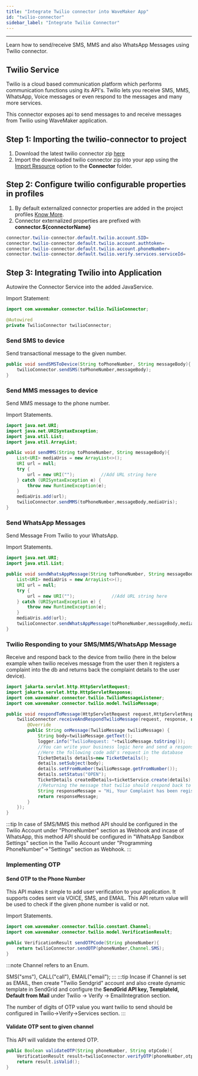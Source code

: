 ```yaml
---
title: "Integrate Twilio connector into WaveMaker App"
id: "twilio-connector"
sidebar_label: "Integrate Twilio Connector"
---
```

---

Learn how to send/receive SMS, MMS and also WhatsApp Messages using Twilio connector.

## Twilio Service

Twilio is a cloud based communication platform which performs communication functions using its API's. Twilio lets you receive SMS, MMS, WhatsApp, Voice messages or even respond to the messages and many more services. 

This connector exposes api to send messages to and receive messages from Twilio using WaveMaker application.

## Step 1: Importing the twilio-connector to project

1. Download the latest twilio connector zip [here](https://github.com/wavemaker/twilio-connector/releases)
2. Import the downloaded twilio connector zip into your app using the [Import Resource](/learn/app-development/services/3rd-party-libraries) option to the **Connector** folder.

## Step 2: Configure twilio configurable properties in profiles
1. By default externalized connector properties are added in the project profiles [Know More](/learn/connectors/connectors-import#externalizing-connector-properties).
2. Connector externalized properties are prefixed with **connector.${connectorName}**

```Java
connector.twilio-connector.default.twilio.account.SID=
connector.twilio-connector.default.twilio.account.authtoken=
connector.twilio-connector.default.twilio.account.phoneNumber=
connector.twilio-connector.default.twilio.verify.services.serviceId=
```

## Step 3: Integrating Twilio into Application

Autowire the Connector Service into the added JavaService.

Import Statement: 
```Java
import com.wavemaker.connector.twilio.TwilioConnector;
```
```Java
@Autowired
private TwilioConnector twilioConnector;
```

### Send SMS to device
Send transactional message to the given number.
```Java
public void sendSMSToDevice(String toPhoneNumber, String messageBody){
    twilioConnector.sendSMS(toPhoneNumber,messageBody);
}
```

### Send MMS messages to device
Send MMS message to the phone number.

Import Statements.
```Java
import java.net.URI;
import java.net.URISyntaxException;
import java.util.List;
import java.util.ArrayList;
```
```Java
public void sendMMS(String toPhoneNumber, String messageBody){
    List<URI> mediaUris = new ArrayList<>();
    URI url = null;
    try {
        url = new URI("");          //Add URL string here
    } catch (URISyntaxException e) {
        throw new RuntimeException(e);
    }
    mediaUris.add(url);
    twilioConnector.sendMMS(toPhoneNumber,messageBody,mediaUris);
}
```

### Send WhatsApp Messages
Send Message From Twilio to your WhatsApp.

Import Statements.
```Java
import java.net.URI;
import java.util.List;
```
```Java
public void sendWhatsAppMessage(String toPhoneNumber, String messageBody){
    List<URI> mediaUris = new ArrayList<>();
    URI url = null;
    try {
        url = new URI("");              //Add URL string here
    } catch (URISyntaxException e) {
        throw new RuntimeException(e);
    }
    mediaUris.add(url);
    twilioConnector.sendWhatsAppMessage(toPhoneNumber,messageBody,mediaUris);
}
```

### Twilio Responding to your SMS/MMS/WhatsApp Message
Receive and respond back to the device from twilio (here in the below example when twilio receives message from the user then it registers a complaint into the db and returns back the complaint details to the user device).
```Java
import jakarta.servlet.http.HttpServletRequest;
import jakarta.servlet.http.HttpServletResponse;
import com.wavemaker.connector.twilio.TwilioMessageListener;
import com.wavemaker.connector.twilio.model.TwilioMessage;
```
```Java
public void respondToMessage(HttpServletRequest request,HttpServletResponse response){
    twilioConnector.receiveAndRespondTwilioMessage(request, response, new TwilioMessageListener() {
        @Override
        public String onMessage(TwilioMessage twilioMessage) {
            String body=twilioMessage.getText();
            logger.info("TwilioRequest: "+twilioMessage.toString());
            //You can write your business logic here and send a response to the caller. 
            //Here the following code add's request in the database
            TicketDetails details=new TicketDetails();
            details.setSubject(body);
            details.setFromNumber(twilioMessage.getFromNumber());
            details.setStatus("OPEN");
            TicketDetails createdDetails=ticketService.create(details);
            //Returning the message that twilio should respond back to the device
            String responseMessage = "Hi, Your Complaint has been registered with TicketNo.: " +createdDetails.getTicketNo()+ " with Subject "+createdDetails.getSubject();
            return responseMessage;
        }
    });
}
```

:::tip
In case of SMS/MMS this method API should be configured in the Twilio Account under "PhoneNumber" section as Webhook and incase of WhatsApp, this method API should be configured in "WhatsApp Sandbox Settings" section in the Twilio Account under "Programming PhoneNumber"->"Settings" section as Webhook.
:::

### Implementing OTP
#### Send OTP to the Phone Number
This API makes it simple to add user verification to your application. It supports codes sent via VOICE, SMS, and EMAIL. This API return value will be used to check if the given phone number is valid or not.

Import Statements.
```Java
import com.wavemaker.connector.twilio.constant.Channel;
import com.wavemaker.connector.twilio.model.VerificationResult;
```

```Java
public VerificationResult sendOTPCode(String phoneNumber){
    return twilioConnector.sendOTP(phoneNumber,Channel.SMS);
}
```

:::note
Channel refers to an Enum.

SMS("sms"), CALL("call"), EMAIL("email");
:::
:::tip
Incase if Channel is set as EMAIL, then create "Twilio Sendgrid" account and also create dynamic template in SendGrid and configure the **SendGrid API key, TemplateId, Default from Mail** under Twilio -> Verify -> EmailIntegration section.

The number of digits of OTP value you want twilio to send should be configured in Twilio->Verify->Services section.
:::

#### Validate OTP sent to given channel
This API will validate the entered OTP.

```Java
public Boolean validateOTP(String phoneNumber, String otpCode){
    VerificationResult result=twilioConnector.verifyOTP(phoneNumber,otpCode);
    return result.isValid();
}
```



